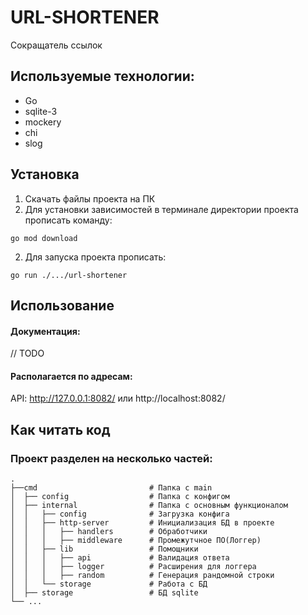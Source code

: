 # URL-SHORTENER

Сокращатель ссылок

## Используемые технологии:

- Go
- sqlite-3
- mockery
- chi
- slog

## Установка

1. Скачать файлы проекта на ПК
2. Для установки зависимостей в терминале директории проекта прописать команду:

```
go mod download
```
2. Для запуска проекта прописать:

```
go run ./.../url-shortener
```

## Использование

#### Документация:
// TODO
<!-- Доступна по [ссылке]() -->

#### Располагается по адресам:

API: http://127.0.0.1:8082/ или http://localhost:8082/

## Как читать код

### Проект разделен на несколько частей:

    .
    ├──cmd                         # Папка с main
    │  ├── config                  # Папка с конфигом
    │  ├── internal                # Папка с основным функционалом
    │  │   ├── config              # Загрузка конфига
    │  │   ├── http-server         # Инициализация БД в проекте
    │  │   │   ├── handlers        # Обработчики
    │  │   │   ├── middleware      # Промежутчное ПО(Логгер)
    │  │   ├── lib                 # Помощники
    │  │   │   ├── api             # Валидация ответа
    │  │   │   ├── logger          # Расширения для логгера
    │  │   │   ├── random          # Генерация рандомной строки
    │  │   └── storage             # Работа с БД
    │  ├── storage                 # БД sqlite
    └── ...

